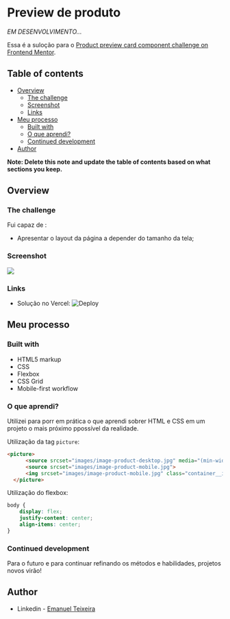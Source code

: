 # Preview de produto

*EM DESENVOLVIMENTO...*

Essa é a suloção para o  [Product preview card component challenge on Frontend Mentor](https://www.frontendmentor.io/challenges/product-preview-card-component-GO7UmttRfa).  

## Table of contents

- [Overview](#overview)
  - [The challenge](#the-challenge)
  - [Screenshot](#screenshot)
  - [Links](#links)
- [Meu processo](#meu-processo)
  - [Built with](#built-with)
  - [O que aprendi?](#o-que-aprendi)
  - [Continued development](#continued-development)
- [Author](#author)

**Note: Delete this note and update the table of contents based on what sections you keep.**

## Overview

### The challenge

Fui capaz de :

- Apresentar o layout da página a depender do tamanho da tela;

### Screenshot

![](https://github.com/Emanuelmts/preview-produto/assets/44686829/b5b99d92-a64f-4367-9104-96a11856cb6d)


### Links

- Solução no Vercel: ![Deploy]([https://your-live-site-url.com](https://preview-produto-l2dcsst2a-emanuelmts.vercel.app/))

## Meu processo

### Built with

- HTML5 markup
- CSS 
- Flexbox
- CSS Grid
- Mobile-first workflow


### O que aprendi?

Utilizei para porr em prática o que aprendi sobrer HTML e CSS em um projeto o mais próximo ppossível da realidade.

Utilização da tag `picture`:

```html
<picture>
      <source srcset="images/image-product-desktop.jpg" media="(min-width: 1440px)">
      <source srcset="images/image-product-mobile.jpg">
      <img srcset="images/image-product-mobile.jpg" class="container__imagem__foto">
  </picture>
```
Utilização do flexbox:
```css
body {
    display: flex;
    justify-content: center;
    align-items: center;
}
```

### Continued development

Para o futuro e para continuar refinando os métodos e habilidades, projetos novos virão!


## Author

- Linkedin - [Emanuel Teixeira](https://www.linkedin.com/in/emanuelct/)
